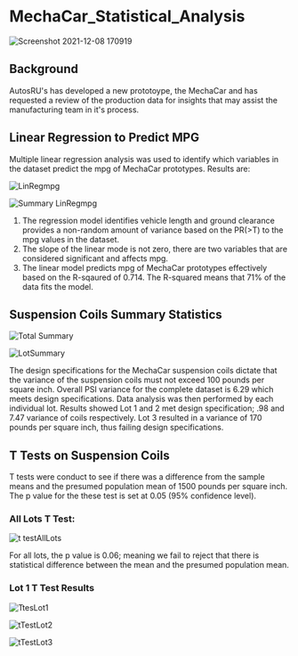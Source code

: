 # MechaCar_Statistical_Analysis
![Screenshot 2021-12-08 170919](https://user-images.githubusercontent.com/89953246/145292570-10f2ad0e-8ff6-41e4-873b-51d5f4c8d5d6.png)

## Background

AutosRU's has developed a new prototoype, the MechaCar and has requested a review of the production data for insights that may assist the manufacturing team in it's process.
## Linear Regression to Predict MPG
Multiple linear regression analysis was used to identify which variables in the dataset predict the mpg of MechaCar prototypes. Results are:
 
![LinRegmpg](https://user-images.githubusercontent.com/89953246/146079029-d3a7fb47-121b-4dcd-8409-51ec8f2f5ee4.png)

![Summary LinRegmpg](https://user-images.githubusercontent.com/89953246/146079129-9f7df7b5-557a-4279-bf13-00ac1c4368e5.png)
 1.  The regression model identifies vehicle length and ground clearance provides a non-random amount of variance based on the PR(>T)  to the mpg values in the dataset.
 2.  The slope of the linear mode is not zero, there are two variables that are considered significant and affects mpg.
 3.  The linear model predicts mpg of MechaCar prototypes effectively based on the R-sqaured of 0.714. The R-squared means that 71% of the data fits the model.
 
## Suspension Coils Summary Statistics

![Total Summary](https://user-images.githubusercontent.com/89953246/146105528-dcdb36d0-f706-4558-9524-4ab9b9b3eac3.png)

![LotSummary](https://user-images.githubusercontent.com/89953246/146105602-eceb89f3-b034-4600-a9ab-5b5c6d246957.png)

The design specifications for the MechaCar suspension coils dictate that the variance of the suspension coils must not exceed 100 pounds per square inch. 
Overall PSI variance for the complete dataset is 6.29 which meets design specifications.  Data analysis was then performed by each individual lot.  Results showed Lot 1 and 2 met design specification; .98 and 7.47 variance of coils respectively.  Lot 3 resulted in a variance of 170 pounds per square inch, thus failing design specifications.

## T Tests on Suspension Coils

T tests were conduct to see if there was a difference from the sample means and the presumed population mean of 1500 pounds per square inch.  The p value for the these test is set at 0.05 (95% confidence level).

### All Lots T Test:

![t testAllLots](https://user-images.githubusercontent.com/89953246/146108145-22537314-966f-42a8-831a-9bd3eff8143b.png)

For all lots, the p value is 0.06; meaning we fail to reject that there is statistical difference between the mean and the presumed population mean.

### Lot 1 T Test Results

![TtesLot1](https://user-images.githubusercontent.com/89953246/146108181-1c693555-b057-406c-8d8b-82b2bffc5bd2.png)



![tTestLot2](https://user-images.githubusercontent.com/89953246/146108247-26e42bec-173a-405f-9c7e-421869f646df.png)

![tTestLot3](https://user-images.githubusercontent.com/89953246/146108395-aa08cbc0-021c-443d-b4ef-3572d4353f47.png)

